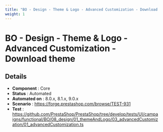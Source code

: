 ```yaml
---
title: "BO - Design - Theme & Logo - Advanced Customization - Download theme"
weight: 1
---
```


# BO - Design - Theme & Logo - Advanced Customization - Download theme
## Details
* **Component** : Core
* **Status** : Automated
* **Automated on** : 8.0.x, 8.1.x, 9.0.x
* **Scenario** : https://forge.prestashop.com/browse/TEST-931
* **Test** : https://github.com/PrestaShop/PrestaShop/tree/develop/tests/UI/campaigns/functional/BO/08_design/01_themeAndLogo/03_advancedCustomization/01_advancedCustomization.ts
